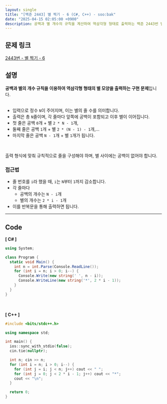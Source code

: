 ```yaml
---
layout: single
title: "[백준 2443] 별 찍기 - 6 (C#, C++) - soo:bak"
date: "2025-04-15 02:05:00 +0900"
description: 공백과 별 개수의 규칙을 계산하여 역삼각형 형태로 출력하는 백준 2443번 별 찍기 문제의 C# 및 C++ 풀이 및 해설
---
```


## 문제 링크
[2443번 - 별 찍기 - 6](https://www.acmicpc.net/problem/2443)

## 설명
**공백과 별의 개수 규칙을 이용하여 역삼각형 형태의 별 모양을 출력하는 구현 문제**입니다.<br>
<br>

- 입력으로 정수 `N`이 주어지며, 이는 별의 줄 수를 의미합니다.<br>
- 출력은 총 `N`줄이며, 각 줄마다 앞쪽에 공백이 포함되고 이후 별이 이어집니다.<br>
- 첫 줄은 공백 `0`개 + 별 `2 * N - 1`개,<br>
- 둘째 줄은 공백 `1`개 + 별 `2 * (N - 1) - 1`개,...<br>
- 마지막 줄은 공백 `N - 1`개 + 별 `1`개가 됩니다.<br>
<br>

출력 형식에 맞춰 규칙적으로 줄을 구성해야 하며, 별 사이에는 공백이 없어야 합니다.<br>

### 접근법
- 줄 번호를 `i`라 했을 때, `i`는 `N`부터 `1`까지 감소합니다.<br>
- 각 줄마다<br>
  - 공백의 개수는 `N - i`개<br>
  - 별의 개수는 `2 * i - 1`개<br>
- 이를 반복문을 통해 출력하면 됩니다.<br>

---

## Code
<b>[ C# ] </b>
<br>

```csharp
using System;

class Program {
  static void Main() {
    int n = int.Parse(Console.ReadLine());
    for (int i = n; i > 0; i--) {
      Console.Write(new string(' ', n - i));
      Console.WriteLine(new string('*', 2 * i - 1));
    }
  }
}
```

<br><br>
<b>[ C++ ] </b>
<br>

```cpp
#include <bits/stdc++.h>

using namespace std;

int main() {
  ios::sync_with_stdio(false);
  cin.tie(nullptr);

  int n; cin >> n;
  for (int i = n; i > 0; i--) {
    for (int j = i; j < n; j++) cout << " ";
    for (int j = 0; j < 2 * i - 1; j++) cout << "*";
    cout << "\n";
  }

  return 0;
}
```
